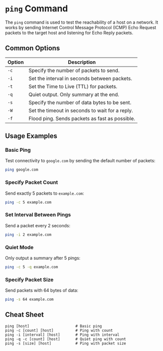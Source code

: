 # `ping` Command

The `ping` command is used to test the reachability of a host on a network. It works by sending Internet Control Message Protocol (ICMP) Echo Request packets to the target host and listening for Echo Reply packets.

## Common Options

| Option     | Description                                      |
|------------|--------------------------------------------------|
| `-c`       | Specify the number of packets to send.           |
| `-i`       | Set the interval in seconds between packets.     |
| `-t`       | Set the Time to Live (TTL) for packets.          |
| `-q`       | Quiet output. Only summary at the end.           |
| `-s`       | Specify the number of data bytes to be sent.     |
| `-W`       | Set the timeout in seconds to wait for a reply.  |
| `-f`       | Flood ping. Sends packets as fast as possible.   |

## Usage Examples

### Basic Ping
Test connectivity to `google.com` by sending the default number of packets:
```bash
ping google.com
```

### Specify Packet Count
Send exactly 5 packets to `example.com`:
```bash
ping -c 5 example.com
```

### Set Interval Between Pings
Send a packet every 2 seconds:
```bash
ping -i 2 example.com
```

### Quiet Mode
Only output a summary after 5 pings:
```bash
ping -c 5 -q example.com
```

### Specify Packet Size
Send packets with 64 bytes of data:
```bash
ping -s 64 example.com
```

## Cheat Sheet

```plaintext
ping [host]                     # Basic ping
ping -c [count] [host]          # Ping with count
ping -i [interval] [host]       # Ping with interval
ping -q -c [count] [host]       # Quiet ping with count
ping -s [size] [host]           # Ping with packet size
```
